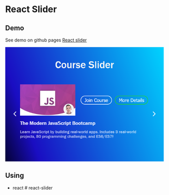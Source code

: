 # React Slider

## Demo
See demo on github pages
[React slider](https://kamalheydari.github.io/react-slider/)

![demo](demo.png)

## Using
- react
#   r e a c t - s l i d e r 
 
 